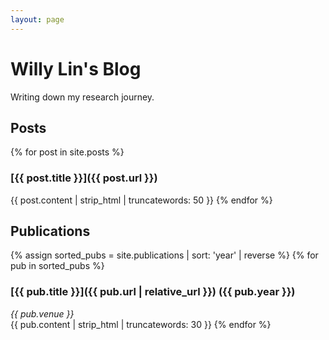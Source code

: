 ```yaml
---
layout: page
---
```


# Willy Lin's Blog

Writing down my research journey.

## Posts

{% for post in site.posts %}
### [{{ post.title }}]({{ post.url }})
{{ post.content | strip_html | truncatewords: 50 }}
{% endfor %}

## Publications

{% assign sorted_pubs = site.publications | sort: 'year' | reverse %}
{% for pub in sorted_pubs %}
### [{{ pub.title }}]({{ pub.url | relative_url }}) ({{ pub.year }})
*{{ pub.venue }}*  
{{ pub.content | strip_html | truncatewords: 30 }}
{% endfor %}
